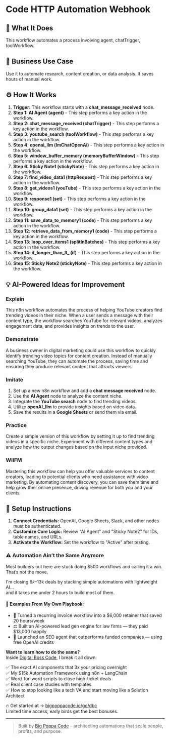 # Code HTTP Automation Webhook

## 🚀 What It Does
This workflow automates a process involving agent, chatTrigger, toolWorkflow.

## 💼 Business Use Case
Use it to automate research, content creation, or data analysis. It saves hours of manual work.

## ⚙️ How It Works
1.  **Trigger:** This workflow starts with a **chat_message_received** node.
2. **Step 1: AI Agent (agent)** - This step performs a key action in the workflow.
3. **Step 2: chat_message_received (chatTrigger)** - This step performs a key action in the workflow.
4. **Step 3: youtube_search (toolWorkflow)** - This step performs a key action in the workflow.
5. **Step 4: openai_llm (lmChatOpenAi)** - This step performs a key action in the workflow.
6. **Step 5: window_buffer_memory (memoryBufferWindow)** - This step performs a key action in the workflow.
7. **Step 6: Sticky Note1 (stickyNote)** - This step performs a key action in the workflow.
8. **Step 7: find_video_data1 (httpRequest)** - This step performs a key action in the workflow.
9. **Step 8: get_videos1 (youTube)** - This step performs a key action in the workflow.
10. **Step 9: response1 (set)** - This step performs a key action in the workflow.
11. **Step 10: group_data1 (set)** - This step performs a key action in the workflow.
12. **Step 11: save_data_to_memory1 (code)** - This step performs a key action in the workflow.
13. **Step 12: retrieve_data_from_memory1 (code)** - This step performs a key action in the workflow.
14. **Step 13: loop_over_items1 (splitInBatches)** - This step performs a key action in the workflow.
15. **Step 14: if_longer_than_3_ (if)** - This step performs a key action in the workflow.
16. **Step 15: Sticky Note2 (stickyNote)** - This step performs a key action in the workflow.

## 💡 AI-Powered Ideas for Improvement
### Explain
This n8n workflow automates the process of helping YouTube creators find trending videos in their niche. When a user sends a message with their content type, the workflow searches YouTube for relevant videos, analyzes engagement data, and provides insights on trends to the user.

### Demonstrate
A business owner in digital marketing could use this workflow to quickly identify trending video topics for content creation. Instead of manually searching YouTube, they can automate the process, saving time and ensuring they produce relevant content that attracts viewers.

### Imitate
1. Set up a new n8n workflow and add a **chat message received** node.
2. Use the **AI Agent** node to analyze the content niche.
3. Integrate the **YouTube search** node to find trending videos.
4. Utilize **openAI_llm** to provide insights based on video data.
5. Save the results in a **Google Sheets** or send them via email.

### Practice
Create a simple version of this workflow by setting it up to find trending videos in a specific niche. Experiment with different content types and analyze how the output changes based on the input niche provided.

### WIIFM
Mastering this workflow can help you offer valuable services to content creators, leading to potential clients who need assistance with video marketing. By automating content discovery, you can save them time and help grow their online presence, driving revenue for both you and your clients.

## 🔧 Setup Instructions
1. **Connect Credentials:** OpenAI, Google Sheets, Slack, and other nodes must be authenticated.
2. **Customize Core Logic:** Review "AI Agent" and "Sticky Note2" for IDs, table names, and URLs.
3. **Activate the Workflow:** Set the workflow to "Active" after testing.

### ⚠️ Automation Ain’t the Same Anymore

Most builders out here are stuck doing $500 workflows and calling it a win.  
That’s not the move.  

I'm closing $6k–$13k deals by stacking simple automations with lightweight AI...  
and it takes me under 2 hours to build most of them.

#### 🧠 Examples From My Own Playbook:
- 🔁 Turned a recurring invoice workflow into a $6,000 retainer that saved 20 hours/week  
- ⚖️ Built an AI-powered lead gen engine for law firms — they paid $13,000 happily  
- 🚀 Launched an SEO agent that outperforms funded companies — using free OpenAI credits  

**Want to learn how to do the same?**  
Inside [Digital Boss Code](https://bigpoppacode.io/go/dbc), I break it all down:

✅ The exact AI components that 3x your pricing overnight  
✅ My $15k Automation Framework using n8n + LangChain  
✅ Word-for-word scripts to close high-ticket deals  
✅ Real client case studies with templates  
✅ How to stop looking like a tech VA and start moving like a Solution Architect  

🔥 Get started at → [bigpoppacode.io/go/dbc](https://bigpoppacode.io/go/dbc)  
Limited time access, early birds get the best bonuses.

---
> Built by [Big Poppa Code](https://bigpoppacode.io) – architecting automations that scale people, profits, and purpose.
